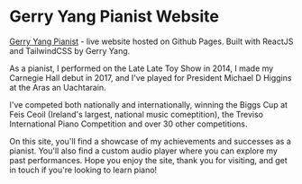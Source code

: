 # Gerry Yang Pianist Website

[Gerry Yang Pianist](https://gerry004.github.io/gerry-yang-pianist/) - live website hosted on Github Pages. 
Built with ReactJS and TailwindCSS by Gerry Yang.

As a pianist, I performed on the Late Late Toy Show in 2014, I made my Carnegie Hall debut in 2017, and I've played for President Michael D Higgins at the Aras an Uachtarain. 

I've competed both nationally and internationally, winning the Biggs Cup at Feis Ceoil (Ireland's largest, national music comeptition), the Treviso International Piano Competition and over 30 other competitions.

On this site, you'll find a showcase of my achievements and successes as a pianist. You'll also find a custom audio player where you can explore my past performances. Hope you enjoy the site, thank you for visiting, and get in touch if you're looking to learn piano!

